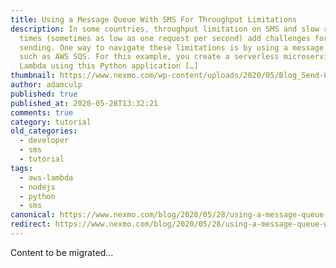 ```yaml
---
title: Using a Message Queue With SMS For Throughput Limitations
description: In some countries, throughput limitation on SMS and slow request
  times (sometimes as low as one request per second) add challenges for bulk
  sending. One way to navigate these limitations is by using a message queue,
  such as AWS SQS. For this example, you create a serverless microservice on AWS
  Lambda using this Python application […]
thumbnail: https://www.nexmo.com/wp-content/uploads/2020/05/Blog_Send-Outgoing-SMS_1200x600.png
author: adamculp
published: true
published_at: 2020-05-28T13:32:21
comments: true
category: tutorial
old_categories:
  - developer
  - sms
  - tutorial
tags:
  - aws-lambda
  - nodejs
  - python
  - sms
canonical: https://www.nexmo.com/blog/2020/05/28/using-a-message-queue-with-sms-for-throughput-limitations
redirect: https://www.nexmo.com/blog/2020/05/28/using-a-message-queue-with-sms-for-throughput-limitations
---
```

Content to be migrated...